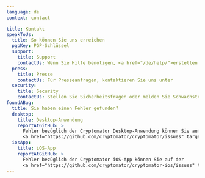 ```yaml
---
language: de
context: contact

title: Kontakt
speakToUs:
  title: So können Sie uns erreichen
  pgpKey: PGP-Schlüssel
  support:
    title: Support
    contactUs: Wenn Sie Hilfe benötigen, <a href="/de/help/">erstellen Sie bitte ein Support-Ticket</a>. Falls Sie uns eine GPG-verschlüsselte Nachricht senden wollen, erreichern Sie uns unter
  press:
    title: Presse
    contactUs: Für Presseanfragen, kontaktieren Sie uns unter
  security:
    title: Security
    contactUs: Stellen Sie Sicherheitsfragen oder melden Sie Schwachstellen an
foundABug:
  title: Sie haben einen Fehler gefunden?
  desktop:
    title: Desktop-Anwendung
    reportAtGitHub: >
      Fehler bezüglich der Cryptomator Desktop-Anwendung können Sie auf der
      <a href="https://github.com/cryptomator/cryptomator/issues" target="_blank">Cryptomator Fehlerliste</a> melden.
  iosApp:
    title: iOS-App
    reportAtGitHub: >
      Fehler bezüglich der Cryptomator iOS-App können Sie auf der
      <a href="https://github.com/cryptomator/cryptomator-ios/issues" target="_blank">Cryptomator iOS Fehlerliste</a> melden.
---
```

